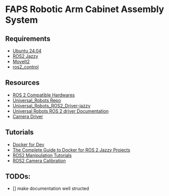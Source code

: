 # FAPS Robotic Arm Cabinet Assembly System

## Requirements
- <a href="https://releases.ubuntu.com/noble/">Ubuntu 24.04</a>
- <a href="https://docs.ros.org/en/jazzy/Installation.html">ROS2 Jazzy</a>
- <a href="https://moveit.ai/install-moveit2/binary/">MoveIt2 </a>
- <a href="https://control.ros.org/jazzy/doc/getting_started/getting_started.html">ros2_control</a>

## Resources
- <a href="https://picknik.ai/hardware-ecosystem/">ROS 2 Compatible Hardwares</a>
- <a href="https://github.com/UniversalRobots">Universal_Robots Repo</a>
- <a href="https://github.com/UniversalRobots/Universal_Robots_ROS2_Driver/tree/jazzy">Universal_Robots_ROS2_Driver-jazzy</a>
- <a href="https://docs.universal-robots.com/Universal_Robots_ROS2_Documentation/doc/ur_robot_driver/ur_robot_driver/doc/index.html">Universal Robots ROS 2 driver Documentation</a>
- <a href="https://github.com/FraunhoferIOSB/camera_aravis2/tree/main?tab=readme-ov-file">Camera Driver</a>



## Tutorials
- <a href="https://docs.nav2.org/tutorials/docs/docker_dev.html">Docker for Dev</a>
- <a href="https://automaticaddison.com/the-complete-guide-to-docker-for-ros-2-jazzy-projects/">The Complete Guide to Docker for ROS 2 Jazzy Projects</a>
- <a href="https://automaticaddison.com/tutorials/#Manipulation">ROS2 Manipulation Tutorials</a>
- <a href="https://docs.nav2.org/tutorials/docs/camera_calibration.html">ROS2 Camera Calibration</a>

## TODOs: 
- [] make documentation well structed









